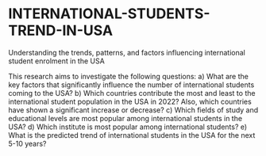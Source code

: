 # INTERNATIONAL-STUDENTS-TREND-IN-USA
Understanding the trends, patterns, and factors influencing international student enrolment in the USA 

This research aims to investigate the following questions:
a) What are the key factors that significantly influence the number of international students coming to the USA?
b) Which countries contribute the most and least to the international student population in the USA in 2022? Also, which countries have shown a significant increase or decrease?
c) Which fields of study and educational levels are most popular among international students in the USA?
d) Which institute is most popular among international students?
e) What is the predicted trend of international students in the USA for the next 5-10 years?
